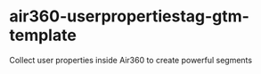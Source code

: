 # air360-userpropertiestag-gtm-template
Collect user properties inside Air360 to create powerful segments
